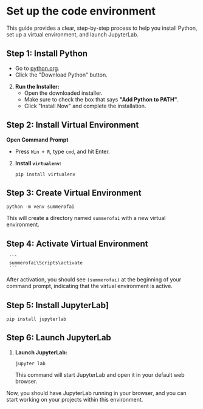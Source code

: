 # Set up the code environment
This guide provides a clear, step-by-step process to help you install Python, set up a virtual environment, and launch JupyterLab.

## Step 1: Install Python
   - Go to [python.org](https://www.python.org/downloads/).
   - Click the "Download Python" button.

2. **Run the Installer:**
   - Open the downloaded installer.
   - Make sure to check the box that says **"Add Python to PATH"**.
   - Click "Install Now" and complete the installation.

## Step 2: Install Virtual Environment
  **Open Command Prompt** 
  - Press `Win + R`, type `cmd`, and hit Enter.

2. **Install `virtualenv`:**
   ```
   pip install virtualenv
   ```

## Step 3: Create Virtual Environment
   ```
   python -m venv summerofai
   ```
   This will create a directory named `summerofai` with a new virtual environment.

## Step 4: Activate Virtual Environment
     ```
     summerofai\Scripts\activate
     ```
   After activation, you should see `(summerofai)` at the beginning of your command prompt, indicating that the virtual environment is active.

## Step 5: Install JupyterLab]
   ```
   pip install jupyterlab
   ```

## Step 6: Launch JupyterLab
1. **Launch JupyterLab:**
   ```
   jupyter lab
   ```
   This command will start JupyterLab and open it in your default web browser.

Now, you should have JupyterLab running in your browser, and you can start working on your projects within this environment.